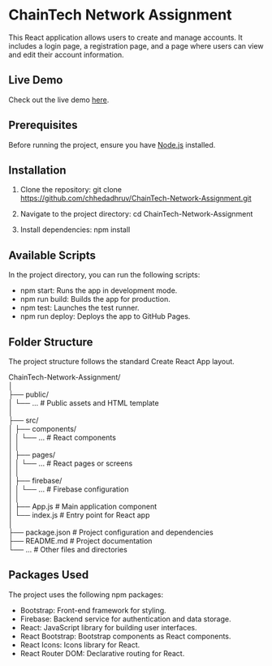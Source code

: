 # ChainTech Network Assignment

This React application allows users to create and manage accounts. It includes a login page, a registration page, and a page where users can view and edit their account information.

## Live Demo

Check out the live demo [here](https://chhedadhruv.github.io/ChainTech-Network-Assignment).

## Prerequisites

Before running the project, ensure you have [Node.js](https://nodejs.org/) installed.

## Installation

1. Clone the repository:
   git clone https://github.com/chhedadhruv/ChainTech-Network-Assignment.git

2. Navigate to the project directory:
    cd ChainTech-Network-Assignment

3. Install dependencies:
    npm install

## Available Scripts
In the project directory, you can run the following scripts:

* npm start: Runs the app in development mode.
* npm run build: Builds the app for production.
* npm test: Launches the test runner.
* npm run deploy: Deploys the app to GitHub Pages.

## Folder Structure
The project structure follows the standard Create React App layout.

ChainTech-Network-Assignment/<br>
│<br>
├── public/<br>
│   └── ...  # Public assets and HTML template<br>
│<br>
├── src/<br>
│   ├── components/<br>
│   │   └── ...  # React components<br>
│   │<br>
│   ├── pages/<br>
│   │   └── ...  # React pages or screens<br>
│   │<br>
│   ├── firebase/<br>
│   │   └── ...  # Firebase configuration<br>
│   │<br>
│   ├── App.js  # Main application component<br>
│   └── index.js  # Entry point for React app<br>
│<br>
├── package.json  # Project configuration and dependencies<br>
├── README.md  # Project documentation<br>
└── ...  # Other files and directories<br>

## Packages Used
The project uses the following npm packages:

* Bootstrap: Front-end framework for styling.
* Firebase: Backend service for authentication and data storage.
* React: JavaScript library for building user interfaces.
* React Bootstrap: Bootstrap components as React components.
* React Icons: Icons library for React.
* React Router DOM: Declarative routing for React.